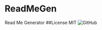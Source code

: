 # ReadMeGen
Read Me Generator
##License 
MIT
![GitHub](https://img.shields.io/badge/license-MIT-purple)
